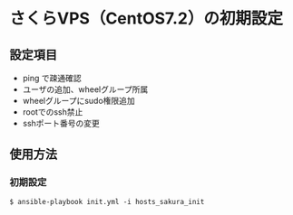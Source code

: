 # さくらVPS（CentOS7.2）の初期設定

## 設定項目

* ping で疎通確認
* ユーザの追加、wheelグループ所属
* wheelグループにsudo権限追加
* rootでのssh禁止
* sshポート番号の変更

## 使用方法

### 初期設定

```
$ ansible-playbook init.yml -i hosts_sakura_init
```
